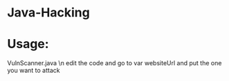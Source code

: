 # Java-Hacking
# Usage: 
VulnScanner.java \n
edit the code and go to var websiteUrl and put the one you want to attack

